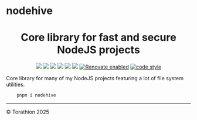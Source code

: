 # nodehive

<p align="center">
<h1 align="center">Core library for fast and secure NodeJS projects</h1>
<p align="center">
  <a href="https://www.npmjs.com/package/nodehive"><img src="https://img.shields.io/npm/v/nodehive?style=for-the-badge&logo=npm"/></a>
  <a href="https://npmtrends.com/nodehive"><img src="https://img.shields.io/npm/dm/nodehive?style=for-the-badge"/></a>
  <a href="https://bundlephobia.com/package/nodehive"><img src="https://img.shields.io/bundlephobia/minzip/nodehive?style=for-the-badge"/></a>
  <a href="./LICENSE"><img src="https://img.shields.io/github/license/Torathion/nodehive?style=for-the-badge"/></a>
  <a href="https://codecov.io/gh/torathion/nodehive"><img src="https://codecov.io/gh/torathion/nodehive/branch/main/graph/badge.svg?style=for-the-badge" /></a>
  <a href="https://github.com/torathion/nodehive/actions"><img src="https://img.shields.io/github/actions/workflow/status/torathion/nodehive/build.yml?style=for-the-badge&logo=esbuild"/></a>
  <a href="https://renovatebot.com"><img alt="Renovate enabled" src="https://img.shields.io/badge/renovate-enabled-brightgreen.svg?style=for-the-badge&logo=renovate"></a>
   <a href="https://github.com/prettier/prettier#readme"><img alt="code style" src="https://img.shields.io/badge/code_style-prettier-ff69b4.svg?style=for-the-badge&logo=prettier"></a>
</p>
</p>

Core library for many of my NodeJS projects featuring a lot of file system utilities.

```powershell
    pnpm i nodehive
```

---

© Torathion 2025
